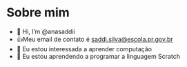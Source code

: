 # Sobre mim

- 👋 Hi, I’m @anasaddii
- :+1:Meu email de contato é saddi.silva@escola.pr.gov.br
- 👀 Eu estou interessada a aprender computação
- 🌱 Eu estou aprendendo a programar a linguagem Scratch 


<!---
anasaddii/anasaddii is a ✨ special ✨ repository because its `README.md` (this file) appears on your GitHub profile.
You can click the Preview link to take a look at your changes.
--->
